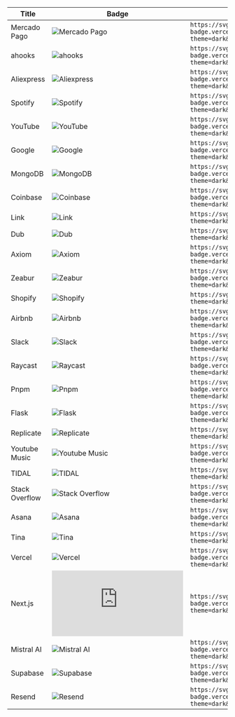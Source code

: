 
| Title | Badge | Markdown |
| --- | --- | --- |
| Mercado Pago | ![Mercado Pago](https://svgl-badge.vercel.app/api/Payment/Mercado%20Pago?theme=dark&wordmark=true) | `https://svgl-badge.vercel.app/api/Payment/Mercado%20Pago?theme=dark&wordmark=true` |
| ahooks | ![ahooks](https://svgl-badge.vercel.app/api/Library/ahooks?theme=dark&wordmark=true) | `https://svgl-badge.vercel.app/api/Library/ahooks?theme=dark&wordmark=true` |
| Aliexpress | ![Aliexpress](https://svgl-badge.vercel.app/api/Software/Aliexpress?theme=dark&wordmark=true) | `https://svgl-badge.vercel.app/api/Software/Aliexpress?theme=dark&wordmark=true` |
| Spotify | ![Spotify](https://svgl-badge.vercel.app/api/Music/Spotify?theme=dark&wordmark=true) | `https://svgl-badge.vercel.app/api/Music/Spotify?theme=dark&wordmark=true` |
| YouTube | ![YouTube](https://svgl-badge.vercel.app/api/Social/YouTube?theme=dark&wordmark=true) | `https://svgl-badge.vercel.app/api/Social/YouTube?theme=dark&wordmark=true` |
| Google | ![Google](https://svgl-badge.vercel.app/api/Social/Google?theme=dark&wordmark=true) | `https://svgl-badge.vercel.app/api/Social/Google?theme=dark&wordmark=true` |
| MongoDB | ![MongoDB](https://svgl-badge.vercel.app/api/Database/MongoDB?theme=dark&wordmark=true) | `https://svgl-badge.vercel.app/api/Database/MongoDB?theme=dark&wordmark=true` |
| Coinbase | ![Coinbase](https://svgl-badge.vercel.app/api/Crypto/Coinbase?theme=dark&wordmark=true) | `https://svgl-badge.vercel.app/api/Crypto/Coinbase?theme=dark&wordmark=true` |
| Link | ![Link](https://svgl-badge.vercel.app/api/Crypto/Link?theme=dark&wordmark=true) | `https://svgl-badge.vercel.app/api/Crypto/Link?theme=dark&wordmark=true` |
| Dub | ![Dub](https://svgl-badge.vercel.app/api/Software/Dub?theme=dark&wordmark=true) | `https://svgl-badge.vercel.app/api/Software/Dub?theme=dark&wordmark=true` |
| Axiom | ![Axiom](https://svgl-badge.vercel.app/api/Software/Axiom?theme=dark&wordmark=true) | `https://svgl-badge.vercel.app/api/Software/Axiom?theme=dark&wordmark=true` |
| Zeabur | ![Zeabur](https://svgl-badge.vercel.app/api/Hosting/Zeabur?theme=dark&wordmark=true) | `https://svgl-badge.vercel.app/api/Hosting/Zeabur?theme=dark&wordmark=true` |
| Shopify | ![Shopify](https://svgl-badge.vercel.app/api/CMS/Shopify?theme=dark&wordmark=true) | `https://svgl-badge.vercel.app/api/CMS/Shopify?theme=dark&wordmark=true` |
| Airbnb | ![Airbnb](https://svgl-badge.vercel.app/api/Software/Airbnb?theme=dark&wordmark=true) | `https://svgl-badge.vercel.app/api/Software/Airbnb?theme=dark&wordmark=true` |
| Slack | ![Slack](https://svgl-badge.vercel.app/api/Software/Slack?theme=dark&wordmark=true) | `https://svgl-badge.vercel.app/api/Software/Slack?theme=dark&wordmark=true` |
| Raycast | ![Raycast](https://svgl-badge.vercel.app/api/Software/Raycast?theme=dark&wordmark=true) | `https://svgl-badge.vercel.app/api/Software/Raycast?theme=dark&wordmark=true` |
| Pnpm | ![Pnpm](https://svgl-badge.vercel.app/api/Software/Pnpm?theme=dark&wordmark=true) | `https://svgl-badge.vercel.app/api/Software/Pnpm?theme=dark&wordmark=true` |
| Flask | ![Flask](https://svgl-badge.vercel.app/api/Framework/Flask?theme=dark&wordmark=true) | `https://svgl-badge.vercel.app/api/Framework/Flask?theme=dark&wordmark=true` |
| Replicate | ![Replicate](https://svgl-badge.vercel.app/api/AI/Replicate?theme=dark&wordmark=true) | `https://svgl-badge.vercel.app/api/AI/Replicate?theme=dark&wordmark=true` |
| Youtube Music | ![Youtube Music](https://svgl-badge.vercel.app/api/Music/Youtube%20Music?theme=dark&wordmark=true) | `https://svgl-badge.vercel.app/api/Music/Youtube%20Music?theme=dark&wordmark=true` |
| TIDAL | ![TIDAL](https://svgl-badge.vercel.app/api/Music/TIDAL?theme=dark&wordmark=true) | `https://svgl-badge.vercel.app/api/Music/TIDAL?theme=dark&wordmark=true` |
| Stack Overflow | ![Stack Overflow](https://svgl-badge.vercel.app/api/Software/Stack%20Overflow?theme=dark&wordmark=true) | `https://svgl-badge.vercel.app/api/Software/Stack%20Overflow?theme=dark&wordmark=true` |
| Asana | ![Asana](https://svgl-badge.vercel.app/api/Software/Asana?theme=dark&wordmark=true) | `https://svgl-badge.vercel.app/api/Software/Asana?theme=dark&wordmark=true` |
| Tina | ![Tina](https://svgl-badge.vercel.app/api/CMS/Tina?theme=dark&wordmark=true) | `https://svgl-badge.vercel.app/api/CMS/Tina?theme=dark&wordmark=true` |
| Vercel | ![Vercel](https://svgl-badge.vercel.app/api/Hosting/Vercel?theme=dark&wordmark=true) | `https://svgl-badge.vercel.app/api/Hosting/Vercel?theme=dark&wordmark=true` |
| Next.js | ![Next.js](https://svgl-badge.vercel.app/api/Framework/Next.js?theme=dark&wordmark=true) | `https://svgl-badge.vercel.app/api/Framework/Next.js?theme=dark&wordmark=true` |
| Mistral AI | ![Mistral AI](https://svgl-badge.vercel.app/api/AI/Mistral%20AI?theme=dark&wordmark=true) | `https://svgl-badge.vercel.app/api/AI/Mistral%20AI?theme=dark&wordmark=true` |
| Supabase | ![Supabase](https://svgl-badge.vercel.app/api/Database/Supabase?theme=dark&wordmark=true) | `https://svgl-badge.vercel.app/api/Database/Supabase?theme=dark&wordmark=true` |
| Resend | ![Resend](https://svgl-badge.vercel.app/api/Software/Resend?theme=dark&wordmark=true) | `https://svgl-badge.vercel.app/api/Software/Resend?theme=dark&wordmark=true` |
